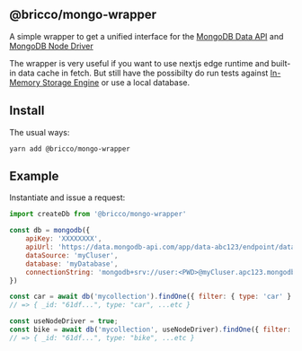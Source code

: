 ## @bricco/mongo-wrapper

A simple wrapper to get a unified interface for the [MongoDB Data API](https://docs.atlas.mongodb.com/api/data-api/) and [MongoDB Node Driver](https://www.mongodb.com/docs/drivers/node/current/)

The wrapper is very useful if you want to use nextjs edge runtime and built-in data cache in fetch. But still have the possibilty do run tests against [In-Memory Storage Engine](https://www.mongodb.com/docs/manual/core/inmemory/) or use a local database.

## Install

The usual ways:

```shell
yarn add @bricco/mongo-wrapper
```

## Example

Instantiate and issue a request:

```js
import createDb from '@bricco/mongo-wrapper'

const db = mongodb({
	apiKey: 'XXXXXXXX',
	apiUrl: 'https://data.mongodb-api.com/app/data-abc123/endpoint/data/v1',
	dataSource: 'myCluser',
	database: 'myDatabase',
    connectionString: 'mongodb+srv://user:<PWD>@myCluser.apc123.mongodb.net',
})

const car = await db('mycollection').findOne({ filter: { type: 'car' } })
// => { _id: "61df...", type: "car", ...etc }

const useNodeDriver = true;
const bike = await db('mycollection', useNodeDriver).findOne({ filter: { type: 'bike' } })
// => { _id: "61df...", type: "bike", ...etc }
```
